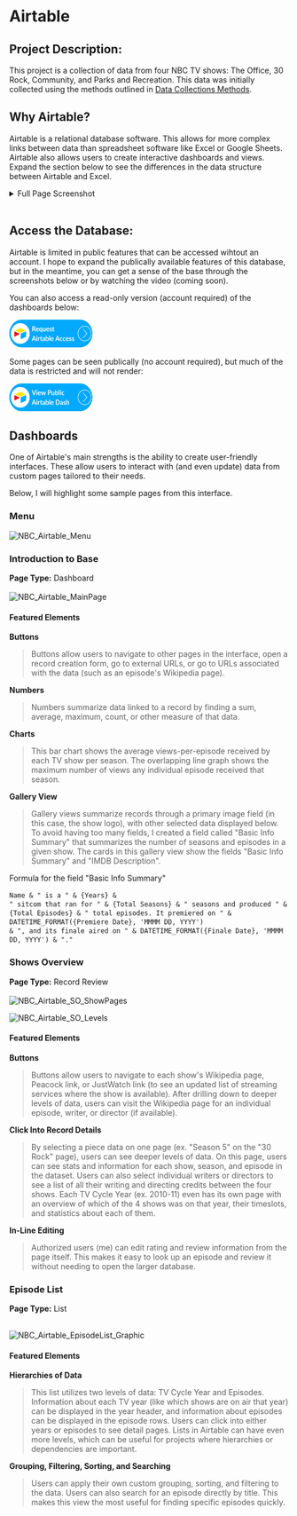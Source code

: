 # Airtable

## Project Description:

This project is a collection of data from four NBC TV shows: The Office, 30 Rock, Community, and Parks and Recreation. This data was initially collected using the methods outlined in [Data Collections Methods](/nbc-datamthods.md).

## Why Airtable?

Airtable is a relational database software. This allows for more complex links between data than spreadsheet software like Excel or Google Sheets. Airtable also allows users to create interactive dashboards and views. Expand the section below to see the differences in the data structure between Airtable and Excel.

<details>
<summary> Full Page Screenshot </summary>
  
![NBC Airtable Base Schema](https://github.com/user-attachments/assets/707f955e-92b8-41e9-a321-fdeda1f83d14)
  
</details><br/>

## Access the Database:

Airtable is limited in public features that can be accessed wihtout an account. I hope to expand the publically available features of this database, but in the meantime, you can get a sense of the base through the screenshots below or by watching the video (coming soon).

You can also access a read-only version (account required) of the dashboards below:

<a href="https://airtable.com/invite/l?inviteId=inv7DwQSFPrkqpBNR&inviteToken=78132d4b44bc6a2e9e9e4614f0040b030214cf91a0d72bbb08b13b9a1e863106&utm_medium=email&utm_source=product_team&utm_content=transactional-alerts">
  <img src="/images/icons/Airtable_Button.png" alt="Request Access to Airtable Base" width="150" height="50">
</a> 

Some pages can be seen publically (no account required), but much of the data is restricted and will not render:

<a href="[https://airtable.com/invite/l?inviteId=inv7DwQSFPrkqpBNR&inviteToken=78132d4b44bc6a2e9e9e4614f0040b030214cf91a0d72bbb08b13b9a1e863106&utm_medium=email&utm_source=product_team&utm_content=transactional-alerts](https://airtable.com/appw7S2sXMf1zRiMv/shrstIhF7bMnQak1Y)">
  <img src="/images/icons/Airtable_Button2.png" alt="See Public Airtable Dashboard" width="150" height="50">
</a> 

## Dashboards

One of Airtable's main strengths is the ability to create user-friendly interfaces. These allow users to interact with (and even update) data from custom pages tailored to their needs.

Below, I will highlight some sample pages from this interface.

### Menu
<img width="163" alt="NBC_Airtable_Menu" src="https://github.com/user-attachments/assets/19aa29aa-d9a5-4efc-aad1-0d4f18682fe9" />


### Introduction to Base
**Page Type:** Dashboard <br/> <br/>
<img width="540" alt="NBC_Airtable_MainPage" src="https://github.com/user-attachments/assets/c5795baa-0bbd-49a4-a784-74cf8366809f" />

#### Featured Elements <br/>
**Buttons** <br/>
> Buttons allow users to navigate to other pages in the interface, open a record creation form, go to external URLs, or go to URLs associated with the data (such as an episode's Wikipedia page).

**Numbers** <br/>
> Numbers summarize data linked to a record by finding a sum, average, maximum, count, or other measure of that data.

**Charts** <br/>
> This bar chart shows the average views-per-episode received by each TV show per season. The overlapping line graph shows the maximum number of views any individual episode received that season.

**Gallery View** <br/>
> Gallery views summarize records through a primary image field (in this case, the show logo), with other selected data displayed below. To avoid having too many fields, I created a field called "Basic Info Summary" that summarizes the number of seasons and episodes in a given show. The cards in this gallery view show the fields "Basic Info Summary" and "IMDB Description".

Formula for the field "Basic Info Summary"
```
Name & " is a " & {Years} &
" sitcom that ran for " & {Total Seasons} & " seasons and produced " &
{Total Episodes} & " total episodes. It premiered on " & DATETIME_FORMAT({Premiere Date}, 'MMMM DD, YYYY')
& ", and its finale aired on " & DATETIME_FORMAT({Finale Date}, 'MMMM DD, YYYY') & "."
```


### Shows Overview
**Page Type:** Record Review <br/> <br/>
![NBC_Airtable_SO_ShowPages](https://github.com/user-attachments/assets/b9d7359e-c591-44d7-9950-698afba71ef9)


![NBC_Airtable_SO_Levels](https://github.com/user-attachments/assets/8b2002e9-e2e5-49ee-93ae-93f4e6f4c8ef)

#### Featured Elements <br/>
**Buttons** <br/>
> Buttons allow users to navigate to each show's Wikipedia page, Peacock link, or JustWatch link (to see an updated list of streaming services where the show is available). After drilling down to deeper levels of data, users can visit the Wikipedia page for an individual episode, writer, or director (if available).

**Click Into Record Details** <br/>
> By selecting a piece data on one page (ex. "Season 5" on the "30 Rock" page), users can see deeper levels of data. On this page, users can see stats and information for each show, season, and episode in the dataset. Users can also select individual writers or directors to see a list of all their writing and directing credits between the four shows. Each TV Cycle Year (ex. 2010-11) even has its own page with an overview of which of the 4 shows was on that year, their timeslots, and statistics about each of them.

**In-Line Editing** <br/>
>Authorized users (me) can edit rating and review information from the page itself. This makes it easy to look up an episode and review it without needing to open the larger database.

### Episode List
**Page Type:** List <br/> <br/>

![NBC_Airtable_EpisodeList_Graphic](https://github.com/user-attachments/assets/b0c87888-ac33-484f-8c5d-e0c621213215)


#### Featured Elements <br/>
**Hierarchies of Data** <br/>
> This list utilizes two levels of data: TV Cycle Year and Episodes. Information about each TV year (like which shows are on air that year) can be displayed in the year header, and information about episodes can be displayed in the episode rows. Users can click into either years or episodes to see detail pages. Lists in Airtable can have even more levels, which can be useful for projects where hierarchies or dependencies are important. 

**Grouping, Filtering, Sorting, and Searching** <br/>
> Users can apply their own custom grouping, sorting, and filtering to the data. Users can also search for an episode directly by title. This makes this view the most useful for finding specific episodes quickly.

